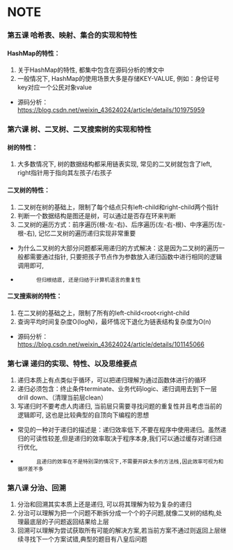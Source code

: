 # NOTE

### 第五课 哈希表、映射、集合的实现和特性

#### HashMap的特性：
1. 关于HashMap的特性, 都集中包含在源码分析的博文中
2. 一般情况下, HashMap的使用场景大多是存储KEY-VALUE, 例如：身份证号key对应一个公民对象value
* 源码分析：https://blog.csdn.net/weixin_43624024/article/details/101975959

### 第六课 树、二叉树、二叉搜索树的实现和特性

#### 树的特性：
1. 大多数情况下, 树的数据结构都采用链表实现, 常见的二叉树就包含了left, right指针用于指向其左孩子/右孩子 

#### 二叉树的特性：
1. 二叉树在树的基础上，限制了每个结点只有left-child和right-child两个指针
2. 判断一个数据结构是图还是树，可以通过是否存在环来判断
3. 二叉树的遍历方式：前序遍历(根-左-右)、后序遍历(左-右-根)、中序遍历(左-根-右), 记忆二叉树的遍历递归实现非常重要
* 为什么二叉树的大部分问题都采用递归的方式解决：这是因为二叉树的遍历一般都需要通过指针, 只要把孩子节点作为参数放入递归函数中进行相同的逻辑调用即可, 
*			但归根结底, 还是归结于计算机语言的重复性

#### 二叉搜索树的特性：
1. 在二叉树的基础之上，限制了所有的left-child<root<right-child
2. 查询平均时间复杂度O(logN)，最坏情况下退化为链表结构复杂度为O(n)
* 源码分析：https://blog.csdn.net/weixin_43624024/article/details/101145066

### 第七课 递归的实现、特性、以及思维要点
1. 递归本质上有点类似于循环，可以把递归理解为通过函数体进行的循环
2. 递归必须包含：终止条件terminate、业务代码logic、递归调用去到下一层drill down、（清理当前层clean）
3. 写递归时不要考虑人肉递归, 当前层只需要寻找问题的重复性并且考虑当前的逻辑即可, 这也是比较典型的自顶向下编程的思想
* 常见的一种对于递归的描述是：递归效率低下,不要在程序中使用递归。虽然递归的可读性较差,但是递归的效率取决于程序本身,我们可以通过缓存对递归进行优化,
*			且递归的效率在不是特别深的情况下,不需要开辟太多的方法栈,因此效率可视为和循环差不多

### 第八课 分治、回溯
1. 分治和回溯其实本质上还是递归, 可以将其理解为较为复杂的递归
2. 分治可以理解为把一个问题不断拆分成一个个的子问题,就像二叉树的结构,处理最底层的子问题返回结果给上层
3. 回溯可以理解为尝试获取所有可能的解决方案,若当前方案不通过则返回上层继续寻找下一个方案试错,典型的题目有八皇后问题

